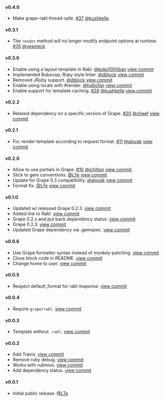 #### v0.4.0

* Make grape-rabl thread-safe. [#37](https://github.com/LTe/grape-rabl/issues/37) [@kushkella](https://github.com/kushkella)

#### v0.3.1

* The `render` method will no longer modify endpoint options at runtime. [#35](https://github.com/LTe/grape-rabl/issues/35) [@yesmeck](https://github.com/yesmeck)

#### v0.3.0

* Enable using a layout template in Rabl. [@koko1000ban](https://github.com/koko1000ban) [view commit](https://github.com/LTe/grape-rabl/commit/1fbfbd58c3fb320be1b52b3247fda2a23cacc9fc)
* Implemented Rubocop, Ruby style linter. [@dblock](https://github.com/dblock) [view commit](https://github.com/LTe/grape-rabl/commit/1211056de22a5989c063d57b7b37ebb1f1977e83)
* Removed JRuby support. [@dblock](https://github.com/dblock) [view commit](https://github.com/LTe/grape-rabl/commit/59905c1b09670fe08501e09bad4ec8714839f2d3)
* Enable using locals with #render. [@hobofan](https://github.com/hobofan) [view commit](https://github.com/LTe/grape-rabl/commit/6c24130f6a670e52e6119c56904b8ed2e6f60b39)
* Enable support for template caching. [#28](https://github.com/LTe/grape-rabl/pull/28) [@kushkella](https://github.com/kushkella) [view commit](https://github.com/LTe/grape-rabl/commit/79b1e58d767c6286b510af669e718310c0ad25c2)

#### v0.2.2

* Relaxed dependency on a specific version of Grape. [#20](https://github.com/LTe/grape-rabl/pull/20) [@cheef](https://github.com/cheef) [view commit](https://github.com/LTe/grape-rabl/commit/56da0a5bcecb16501cdd93ac25f3b6ca6d7a86f0)

#### v0.2.1

* Fix: render template according to request format. [#11](https://github.com/LTe/grape-rabl/pull/11) [@alovak](https://github.com/alovak) [view commit](http://github.com/LTe/grape-rabl/commit/f9658cf7a3026122afbb77e0da613731a5828338)

#### v0.2.0

* Allow to use partials in Grape. [#10](https://github.com/LTe/grape-rabl/pull/10) [@ichilton](https://github.com/ichilton) [view commit](http://github.com/LTe/grape-rabl/commit/72c96c5acc9d8000f56ee8400ae0229053fb3e7e)
* Stick to gem conventions. [@LTe](https://github.com/lte) [view commit](http://github.com/LTe/grape-rabl/commit/aabd0e2ad72f56a75427eebcc586deed57cf5f58)
* Update for Grape 0.3 compatibility. [@alovak](https://github.com/alovak) [view commit](http://github.com/LTe/grape-rabl/commit/78bfdceffbfe90b700868ff1e79ab87e8baded81)
* Format fix. [@LTe](https://github.com/lte) [view commit](http://github.com/LTe/grape-rabl/commit/13749cc18d332dcd0050bb32980cc233868a7992)

#### v0.1.0

* Updated w/ released Grape 0.2.3. [view commit](http://github.com/LTe/grape-rabl/commit/9a055dfd8e13e0952a587de7a2e19c9f762e939c)
* Added link to Rabl. [view commit](http://github.com/LTe/grape-rabl/commit/2a7650cb5f9327761cac8b928453e451a973e131)
* Grape 0.2.x and put back dependency status. [view commit](http://github.com/LTe/grape-rabl/commit/9c1183f3758db8a79737ff35f0c328be646a3f65)
* Grape 0.2.3. [view commit](http://github.com/LTe/grape-rabl/commit/d06a6559a02095e1d84fbbd8df0c3eccdd31930b)
* Updated Grape dependency via .gemspec. [view commit](http://github.com/LTe/grape-rabl/commit/fd44b6a91fa327438eac968fea62ac00ec3ae01f)

#### v0.0.6

* Use Grape formatter syntax instead of monkey-patching. [view commit](http://github.com/LTe/grape-rabl/commit/bfba4c382933fd0f912d9114676b6d79d627c3be)
* Close block code in README. [view commit](http://github.com/LTe/grape-rabl/commit/f397a0de4399d0797b5e327d56234464091d7e3d)
* Change home to user. [view commit](http://github.com/LTe/grape-rabl/commit/45178ec13c613d872c65475b330d20a548459681)

#### v0.0.5

* Respect default_format for rabl response. [view commit](http://github.com/LTe/grape-rabl/commit/ac54ebbb1d43d1fb76ee9516c5aa683c750c73b0)

#### v0.0.4

* Require `grape/rabl`. [view commit](http://github.com/LTe/grape-rabl/commit/e99a185b20974f5e72ac3c19ec377a5853780a33)

#### v0.0.3

* Template without `.rabl`. [view commit](http://github.com/LTe/grape-rabl/commit/cecca03a680f8ae50b406e1b8c170eba27d1bc99)

#### v0.0.2

* Add Travis. [view commit](http://github.com/LTe/grape-rabl/commit/71c905bc91066c6fdb628afb555561e23219e213)
* Remove ruby debug. [view commit](http://github.com/LTe/grape-rabl/commit/f80fad14a49b14ae7264b08eff12832c37cbd0b2)
* Works with rubinius. [view commit](http://github.com/LTe/grape-rabl/commit/fceece344de095916ded7c477bb5891537bb8663)
* Add dependency status. [view commit](http://github.com/LTe/grape-rabl/commit/66820fb52155c65d4cd9bd7b67f0f22c1105fa46)

#### v0.0.1

* Initial public release. [@LTe](https://github.com/lte)
